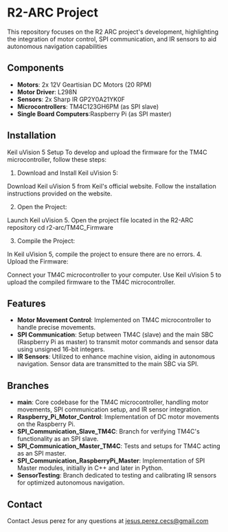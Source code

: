 # R2-ARC Project

This repository focuses on the R2 ARC project's development, highlighting the integration of motor control, SPI communication, and IR sensors to aid autonomous navigation capabilities

## Components
- **Motors**: 2x 12V Geartisian DC Motors (20 RPM)
- **Motor Driver**: L298N
- **Sensors**: 2x Sharp IR GP2Y0A21YK0F
- **Microcontrollers**: TM4C123GH6PM (as SPI slave)
- **Single Board Computers**:Raspberry Pi (as SPI master)

## Installation
Keil uVision 5 Setup
To develop and upload the firmware for the TM4C microcontroller, follow these steps:

1. Download and Install Keil uVision 5:

Download Keil uVision 5 from Keil's official website.
Follow the installation instructions provided on the website.

2. Open the Project:

Launch Keil uVision 5.
Open the project file located in the R2-ARC repository
cd r2-arc/TM4C_Firmware

3. Compile the Project:

In Keil uVision 5, compile the project to ensure there are no errors.
4. Upload the Firmware:

Connect your TM4C microcontroller to your computer.
Use Keil uVision 5 to upload the compiled firmware to the TM4C microcontroller.


## Features
- **Motor Movement Control**: Implemented on TM4C microcontroller to handle precise movements.
- **SPI Communication**: Setup between TM4C (slave) and the main SBC (Raspberry Pi as master) to transmit motor commands and sensor data using unsigned 16-bit integers.
- **IR Sensors**: Utilized to enhance machine vision, aiding in autonomous navigation. Sensor data are transmitted to the main SBC via SPI.

## Branches
- **main**: Core codebase for the TM4C microcontroller, handling motor movements, SPI communication setup, and IR sensor integration.
- **Raspberry_Pi_Motor_Control**: Implementation of DC motor movements on the Raspberry Pi.
- **SPI_Communication_Slave_TM4C**: Branch for verifying TM4C's functionality as an SPI slave.
- **SPI_Communication_Master_TM4C**: Tests and setups for TM4C acting as an SPI master.
- **SPI_Communication_RaspberryPi_Master**: Implementation of SPI Master modules, initially in C++ and later in Python.
- **SensorTesting**: Branch dedicated to testing and calibrating IR sensors for optimized autonomous navigation.

## Contact
Contact Jesus perez for any questions at jesus.perez.cecs@gmail.com
